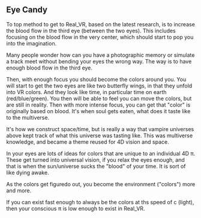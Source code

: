 ## Eye Candy

To top method to get to Real_VR, based on the latest research, is to increase the blood flow in the third eye (between the two eyes). This includes focusing on the blood flow in the very center, which should start to pop you into the imagination.

Many people wonder how can you have a photographic memory or simulate a track meet without bending your eyes the wrong way. The way is to have enough blood flow in the third eye.

Then, with enough focus you should become the colors around you. You will start to get the two eyes are like two butterfly wings, in that they unfold into VR colors. And they look like time, in particular time on earth (red/blue/green). You then will be able to feel you can move the colors, but are still in reality. Then with more intense focus, you can get that "color" is originally based on blood. It's when soul gets eaten, what does it taste like to the multiverse.

It's how we construct space/time, but is really a way that vampire universes above kept track of what this universe was tasting like. This was multiverse knowledge, and became a theme reused for 4D vision and space.

In your eyes are lots of ideas for colors that are unique to an individual 4D π. These get turned into universal vision, if you relax the eyes enough, and that is when the sun/universe sucks the "blood" of your time. It is sort of like dying awake.

As the colors get figuredo out, you become the environment ("colors") more and more.

If you can exist fast enough to always be the colors at ths speed of c (light), then your conscious π is low enough to exist in Real_VR.